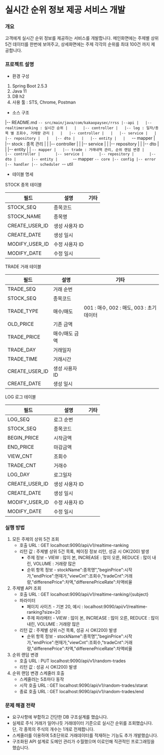 # 실시간 순위 정보 제공 서비스 개발
 
### 개요
고객에게 실시간 순위 정보를 제공하는 서비스를 개발합니다. 
메인화면에는 주제별 상위 5건 데이터를 한번에 보여주고, 상세화면에는 주제 각각의 순위를 최대 100건 까지 제공합니다.

### 프로젝트 설명
* 환경 구성
1. Spring Boot 2.5.3
2. Java 11
3. DB h2
4. 사용 툴 : STS, Chrome, Postman

* 소스 구조

|-- README.md
`-- src/main/java/com/kakaopaysec/rrss
    |--api
    |   |-- realtimeranking : 실시간 순위
    |   |   |-- controller
    |   |-- log : 일자/종목 별 조회수, 거래량 관리
    |   |   |-- controller
	|   |   |-- service
	|	|   |-- repository
	|	|   |-- dto
	|	|   |-- entity
	|   |   `-- mapper
    |   |-- stock : 종목 관리
    |   |   |-- controller
	|   |   |-- service
	|	|   |-- repository
	|	|   |-- dto
	|	|   |-- entity
	|   |   `-- mapper
    |   |-- trade : 거래내역 관리, 순위 랜덤 변경
    |       |-- controller
	|       |-- service
	|		|-- repository
	|		|-- dto
	|		|-- entity
	|       `-- mapper
    `-- core
        |-- config
        |-- error
        |-- handler
        |-- scheduler
        `-- util
        
    
* 테이블 명세

STOCK 종목 테이블

| 필드           | 설명           | 기타 |
|----------------|----------------|------|
| STOCK_SEQ      | 종목코드       |      |
| STOCK_NAME     | 종목명         |      |
| CREATE_USER_ID | 생성 사용자 ID |      |
| CREATE_DATE    | 생성 일시      |      |
| MODIFY_USER_ID | 수정 사용자 ID |      |
| MODIFY_DATE    | 수정 일시      |      |


TRADE 거래 테이블

| 필드           | 설명           | 기타                   |
|----------------|----------------|------------------------|
| TRADE_SEQ      | 거래 순번      |                        |
| STOCK_SEQ      | 종목코드       |                        |
| TRADE_TYPE     | 매수/매도      | 001 : 매수, 002 : 매도, 003 : 초기데이터  |
| OLD_PRICE      | 기존 금액      |                        |
| TRADE_PRICE    | 매수/매도 금액 |      			|
| TRADE_DAY    	 | 거래일자        |      			|
| TRADE_TIME     | 거래시간		|    			  |
| CREATE_USER_ID | 생성 사용자 ID |                        |
| CREATE_DATE    | 생성 일시      |                        |


LOG 로그 테이블

| 필드           | 설명           | 기타 |
|----------------|----------------|------|
| LOG_SEQ        | 로그 순번      |      |
| STOCK_SEQ      | 종목코드       |      |
| BEGIN_PRICE    | 시작금액       |      |
| END_PRICE      | 마감금액       |      |
| VIEW_CNT       | 조회수         |      |
| TRADE_CNT      | 거래수         |      |
| LOG_DAY    	 | 로그일자        |      |
| CREATE_USER_ID | 생성 사용자 ID  |      |
| CREATE_DATE    | 생성 일시      |      |
| MODIFY_USER_ID | 수정 사용자 ID |      |
| MODIFY_DATE    | 수정 일시      |      |


### 실행 방법
1. 모든 주제의 상위 5건 조회
	* 호출 URL : GET localhost:9090/api/v1/realtime-ranking
	* 리턴 값 : 주제별 상위 5건 목록, 페이징 정보 리턴, 성공 시 OK(200) 발생
	  * 주제 정보 - VIEW : 많이 본,  INCREASE : 많이 오른, REDUCE : 많이 내린, VOLUME : 거래량 많은
	  * 순위 항목 정보 - stockName":종목명","beginPrice":시작가,"endPrice":현재가,"viewCnt":조회수,"tradeCnt":거래량,"differenePrice":차액,"differenePriceRate":차액비율
2. 주제별 API 조회
	* 호출 URL : GET localhost:9090/api/v1/realtime-ranking/{subject}
	* 파라미터
	  * 페이지 사이즈 - 기본 20, 예시 : localhost:9090/api/v1/realtime-ranking?size=20
	  * 주제 파라메터 - VIEW : 많이 본,  INCREASE : 많이 오른, REDUCE : 많이 내린, VOLUME : 거래량 많은
	* 리턴 값 : 주제별 상위 n건 목록, 성공 시 OK(200) 발생
	  * 순위 항목 정보 - stockName":종목명","beginPrice":시작가,"endPrice":현재가,"viewCnt":조회수,"tradeCnt":거래량,"differenePrice":차액,"differenePriceRate":차액비율
3. 순위 랜덤 변경
	* 호출 URL : PUT localhost:9090/api/v1/random-trades
	* 리턴 값 : 성공 시 OK(200) 발생
4. 순위 랜덤 변경 스케줄러 호출
	* 스케줄러는 5초마다 동작 
	* 시작 호출 URL : GET localhost:9090/api/v1/random-trades/starat
	* 종료 호출 URL : GET localhost:9090/api/v1/random-trades/end


### 문제 해결 전략
- 요구사항에 부합하고 간단한 DB 구조설계를 했습니다.
- 실제로 주식 거래가 일어나듯 거래데이터 기준으로 실시간 순위를 조회했습니다. 단, 각 종목의 주식의 개수는 1개로 전제합니다.
- 스케줄러를 이용하여 5초단위로 거래데이터를 적재하는 기능도 추가 개발했습니다.
- 구조화된 API 설계로 도메인 관리가 수월했으며 이로인해 직관적인 프로그래밍을 했습니다.


